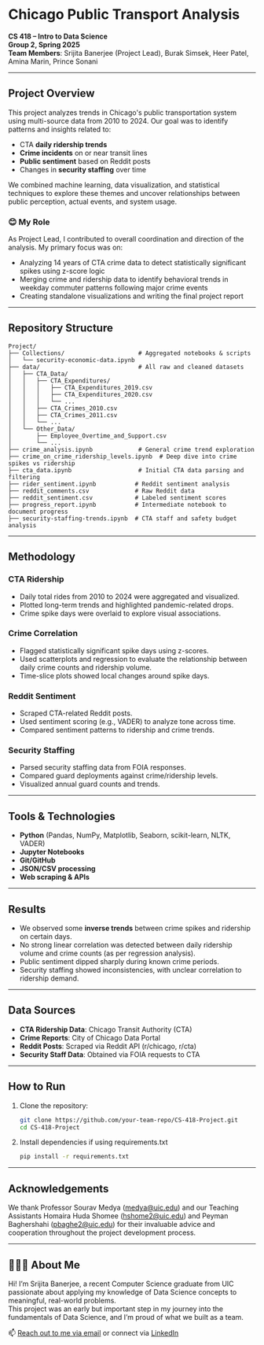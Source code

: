 # Chicago Public Transport Analysis

**CS 418 – Intro to Data Science**  
**Group 2, Spring 2025**  
**Team Members**: Srijita Banerjee (Project Lead), Burak Simsek, Heer Patel, Amina Marin, Prince Sonani

---

## Project Overview

This project analyzes trends in Chicago's public transportation system using multi-source data from 2010 to 2024. Our goal was to identify patterns and insights related to:

- CTA **daily ridership trends**
- **Crime incidents** on or near transit lines
- **Public sentiment** based on Reddit posts
- Changes in **security staffing** over time

We combined machine learning, data visualization, and statistical techniques to explore these themes and uncover relationships between public perception, actual events, and system usage.

### 😊 My Role

As Project Lead, I contributed to overall coordination and direction of the analysis. My primary focus was on:

- Analyzing 14 years of CTA crime data to detect statistically significant spikes using z-score logic
- Merging crime and ridership data to identify behavioral trends in weekday commuter patterns following major crime events
- Creating standalone visualizations and writing the final project report

---

## Repository Structure

```
Project/
├── Collections/                     # Aggregated notebooks & scripts
│   └── security-economic-data.ipynb
├── data/                            # All raw and cleaned datasets
│   ├── CTA_Data/
│   │   ├── CTA_Expenditures/
│   │   │   ├── CTA_Expenditures_2019.csv
│   │   │   ├── CTA_Expenditures_2020.csv
│   │   │   └── ...                 
│   │   ├── CTA_Crimes_2010.csv
│   │   ├── CTA_Crimes_2011.csv
│   │   └── ...
│   └── Other_Data/
│       ├── Employee_Overtime_and_Support.csv
│       └── ...
├── crime_analysis.ipynb             # General crime trend exploration
├── crime_on_crime_ridership_levels.ipynb  # Deep dive into crime spikes vs ridership
├── cta_data.ipynb                   # Initial CTA data parsing and filtering
├── rider_sentiment.ipynb           # Reddit sentiment analysis
├── reddit_comments.csv             # Raw Reddit data
├── reddit_sentiment.csv            # Labeled sentiment scores
├── progress_report.ipynb           # Intermediate notebook to document progress
├── security-staffing-trends.ipynb  # CTA staff and safety budget analysis
```




---

## Methodology

### CTA Ridership
- Daily total rides from 2010 to 2024 were aggregated and visualized.
- Plotted long-term trends and highlighted pandemic-related drops.
- Crime spike days were overlaid to explore visual associations.

### Crime Correlation
- Flagged statistically significant spike days using z-scores.
- Used scatterplots and regression to evaluate the relationship between daily crime counts and ridership volume.
- Time-slice plots showed local changes around spike days.

### Reddit Sentiment
- Scraped CTA-related Reddit posts.
- Used sentiment scoring (e.g., VADER) to analyze tone across time.
- Compared sentiment patterns to ridership and crime trends.

### Security Staffing
- Parsed security staffing data from FOIA responses.
- Compared guard deployments against crime/ridership levels.
- Visualized annual guard counts and trends.

---

## Tools & Technologies

- **Python** (Pandas, NumPy, Matplotlib, Seaborn, scikit-learn, NLTK, VADER)
- **Jupyter Notebooks**
- **Git/GitHub**
- **JSON/CSV processing**
- **Web scraping & APIs**

---

## Results

- We observed some **inverse trends** between crime spikes and ridership on certain days.
- No strong linear correlation was detected between daily ridership volume and crime counts (as per regression analysis).
- Public sentiment dipped sharply during known crime periods.
- Security staffing showed inconsistencies, with unclear correlation to ridership demand.

---

## Data Sources

- **CTA Ridership Data**: Chicago Transit Authority (CTA)
- **Crime Reports**: City of Chicago Data Portal
- **Reddit Posts**: Scraped via Reddit API (r/chicago, r/cta)
- **Security Staff Data**: Obtained via FOIA requests to CTA

---

## How to Run

1. Clone the repository:
   ```bash
   git clone https://github.com/your-team-repo/CS-418-Project.git
   cd CS-418-Project

2. Install dependencies if using requirements.txt
   ```bash
   pip install -r requirements.txt


---

## Acknowledgements
We thank Professor Sourav Medya (medya@uic.edu) and our Teaching Assistants Homaira Huda Shomee (hshome2@uic.edu) and  Peyman Baghershahi (pbaghe2@uic.edu) for their invaluable advice and cooperation throughout the project development process. 

---

## 🙋‍♀️😊 About Me
Hi! I’m Srijita Banerjee, a recent Computer Science graduate from UIC passionate about applying my knowledge of Data Science concepts
to meaningful, real-world problems.  
This project was an early but important step in my journey into the fundamentals of Data Science, and I’m proud of what we built as a team.

📫 [Reach out to me via email](mailto:banerjeesrj@gmail.com) or connect via [LinkedIn](https://www.linkedin.com/in/srijitabanerjee)



